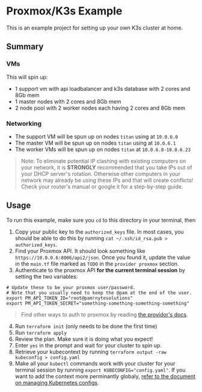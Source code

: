 # Proxmox/K3s Example

This is an example project for setting up your own K3s cluster at home.

## Summary

### VMs

This will spin up:

- 1 support vm with api loadbalancer and k3s database with 2 cores and 8Gb mem
- 1 master nodes with 2 cores and 8Gb mem
- 2 node pool with 2 worker nodes each having 2 cores and 8Gb mem


### Networking

- The support VM will be spun up on nodes `titan` using at `10.0.6.0`
- The master VM will be spun up on nodes `titan` using at `10.0.6.1`
- The worker VMs will be spun up on nodes `titan` at `10.0.6.8-10.0.6.23`

> Note: To eliminate potential IP clashing with existing computers on your
network, it is **STRONGLY** recommended that you take IPs out of your DHCP server's rotation. Otherwise other computers
in your network may already be using these IPs and that will create conflicts!
Check your router's manual or google it for a step-by-step guide.

## Usage

To run this example, make sure you `cd` to this directory in your terminal,
then
1. Copy your public key to the `authorized_keys` file. In most cases, you
   should be able to do this by running
   `cat ~/.ssh/id_rsa.pub > authorized_keys`.
2. Find your Proxmox API. It should look something like
   `https://10.0.0.6:8006/api2/json`. Once you found it, update the value
   in the `main.tf` file marked as `TODO` in the `provider proxmox` section.
3. Authenticate to the proxmox API **for the current terminal session** by setting the two variables:
  ```
  # Update these to be your proxmox user/password.
  # Note that you usually need to keep the @pam at the end of the user.
  export PM_API_TOKEN_ID="root@pam!nytesolutions"
  export PM_API_TOKEN_SECRET="something-something-something-something"
  ```

  > Find other ways to auth to proxmox by reading [the providor's docs](https://github.com/Telmate/terraform-provider-proxmox/blob/master/docs/index.md).
4. Run `terraform init` (only needs to be done the first time)
5. Run `terraform apply`
6. Review the plan. Make sure it is doing what you expect!
7. Enter `yes` in the prompt and wait for your cluster to spin up.
8. Retrieve your kubecontext by running
   `terraform output -raw kubeconfig > config.yaml`
9. Make all your `kubectl` commands work with your cluster for your terminal
   session by running `export KUBECONFIG="config.yaml"`. If you want to add the
   context more perminantly globaly, [refer to the document on managing Kubernetes configs](https://kubernetes.io/docs/tasks/access-application-cluster/configure-access-multiple-clusters/#create-a-second-configuration-file).
